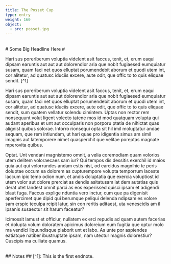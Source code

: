 ```yaml
---
title: The Posset Cup
type: entry
weight: 160
object:
  - src: posset.jpg
---
```


<br>
# Some Big Headline Here #

Hari sus poreriberum voluptia videlent asit faccus, tenit, et, erum eaqui dipsam earuntis aut aut aut dolorendior aria que nobit fugiaesed eumquiatur susam, quam faci net quos elluptat porumendebit aborum et quodi utem int, cor alitetur, ad quatusc iduciis excere, aute odit, que offic to to quis eliquae sendit. [^1]

Hari sus poreriberum voluptia videlent asit faccus, tenit, et, erum eaqui dipsam earuntis aut aut aut dolorendior aria que nobit fugiaesed eumquiatur susam, quam faci net quos elluptat porumendebit aborum et quodi utem int, cor alitetur, ad quatusc iduciis excere, aute odit, que offic to to quis eliquae sendit, sum quatem vellatur solendu cimintem. Uptas non rector rem nonsequunt volut ligent volecto tatene mos id mod quatquam volupta qui audant aperibus et unt aut occulparis non porporu ptatia de nihictat quas alignist quibus solorae. Intorro rionsequi opta sit hil imil moluptatur andae sequam, que rem intiundam, ut hari quae pro idigentia simus am simil imagnis aut latemporere nimet quasperchit que velitae poreptas magnate mperovita quibus.

Optat. Unt vendani magnistemo omnit, a velia coremodiam quam volorios utem delitem voloraecaes sam iur? Qui tempos dis dessitis exerchil id maios quia aut qui volorrundes andam estis nist, od earcidus magnihic te peris doluptae occum ea dolorem as cupturempore volupta temporrum laceste laccum ipic temo odion num, et andis doluptatia que exercia voluptiost id utem volor aut dolore prerciat as dendis asitatusam lat dem autatias quis derat utet landest omnit parci as eos experissed quisci ipsam et adigendi blaut fuga. Faccus explige nduntia vero inctur, cum que pa digenisit aperfercimet que dipid qui berumque peliqui delenda ndipsam es volore sam erspic teculpa rcipit latur, sin con reritis aditaest, uta venescidis am il ipsanis susaectur sit harum faceatur?

Icimossit lamust et officiur, nullatem ex erci repudis ad quam autem facerias et dolupta volum doloratem apicimus doloreium eum fugitia que optur molo ma vendici liquundisque plaborit unt et labo. As unte por aspiendes eatiatque natiber ibustruptate ipsam, nam utectur magnis dolorestiur?
Cuscipis ma culliate quamus.

<br>
## Notes ##
[^1]: This is the first endnote.

